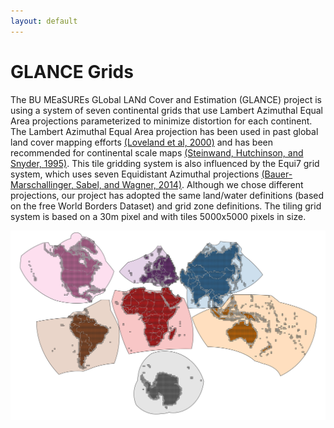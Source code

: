```yaml
---
layout: default
---
```


# GLANCE Grids

The BU MEaSUREs GLobal LANd Cover and Estimation (GLANCE) project is using a
system of seven continental grids that use Lambert Azimuthal Equal Area
projections parameterized to minimize distortion for each continent. The
Lambert Azimuthal Equal Area projection has been used in past global land cover
mapping efforts [(Loveland et al, 2000)](references) and has been recommended
for continental scale maps
[(Steinwand, Hutchinson, and Snyder, 1995)](references). This tile gridding
system is also influenced by the Equi7 grid system, which uses seven
Equidistant Azimuthal projections
[(Bauer-Marschallinger, Sabel, and Wagner, 2014)](references). Although we
chose different projections, our project has adopted the same land/water
definitions (based on the free World Borders Dataset) and grid zone
definitions. The tiling grid system is based on a 30m pixel and with tiles
5000x5000 pixels in size.

![GLANCE Continental Gridding System](/assets/images/continents.png)
